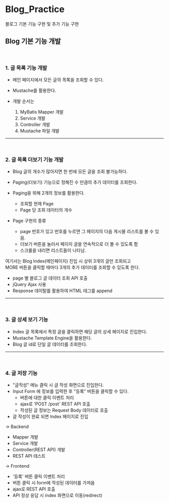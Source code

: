 # Blog_Practice
블로그 기본 기능 구현 및 추가 기능 구현
<br>

## Blog 기본 기능 개발
<br>

### 1. 글 목록 기능 개발

  * 메인 페이지에서 모든 글의 목록을 조회할 수 있다.
  * Mustache를 활용한다.

  * 개발 순서는
    1. MyBatis Mapper 개발
    2. Service 개발
    3. Controller 개발
    4. Mustache 파일 개발


* * *

<br>

### 2. 글 목록 더보기 기능 개발
  * Blog 글의 개수가 많아지면 한 번에 모든 글을 조회 불가능하다.
  * Paging(더보기) 기능으로 정해진 수 만큼의 추가 데이터를 조회한다.
  * Paging을 위해 2개의 정보를 활용한다.
    + 조회할 현재 Page
    + Page 당 조회 데이터의 개수
   
  * Page 구현의 종류 
    + page 번호가 있고 번호를 누르면 그 페이지의 다음 게시물 리스트를 볼 수 있음.
    + 더보기 버튼을 눌러서 페이지 글을 연속적으로 더 볼 수 있도록 함
    + 스크롤을 내리면 리스트들이 나타남.
  
  여기서는 Blog Index(메인페이지) 진입 시 상위 3개의 글만 조회되고 <br>
  MORE 버튼을 클릭할 때마다 3개의 추가 데이터를 조회할 수 있도록 한다.
  
  * page 별 블로그 글 데이터 조회 API 호출
  * jQuery Ajax 사용
  * Response 데이텉를 활용하여 HTML 태그를 append


  * * *
  <br>
  
  ### 3. 글 상세 보기 기능
  * Index 글 목록에서 특정 글을 클릭하면 해당 글의 상세 페이지로 진입한다.
  * Mustache Template Engine을 활용한다.
  * Blog 글 id로 단일 글 데이터를 조회한다.

* * *
<br>

  ### 4. 글 저장 기능
  * "글작성" 메뉴 클릭 시 글 작성 화면으로 진입한다.
  * Input Form 에 정보를 입력한 후 "등록" 버튼을 클릭할 수 있다.
    * 버튼에 대한 클릭 이벤트 처리
    * ajax로 'POST /post' REST API 호출
    * 작성된 글 정보는 Request Body 데이터로 호출
  * 글 작성이 완료 되면 Index 페이지로 진입


  -> Backend
   + Mapper 개발
   + Service 개발
   + Controller(REST API) 개발
   + REST API 테스트

  -> Frontend
   + '등록' 버튼 클릭 이벤트 처리
   + 버튼 클릭 시 form에 작성된 데이터를 가져옴
   + ajax로 REST API 호출
   + API 정상 응답 시 index 화면으로 이동(redirect)


